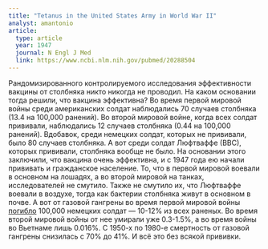```yaml
---
title: "Tetanus in the United States Army in World War II"
analyst: amantonio
article:
  type: article
  year: 1947
  journal: N Engl J Med
  link: https://www.ncbi.nlm.nih.gov/pubmed/20288504
---
```


Рандомизированного контролируемого исследования эффективности вакцины от столбняка никто никогда не проводил. На каком основании тогда решили, что вакцина эффективна?
Во время первой мировой войны среди американских солдат наблюдались 70 случаев столбняка (13.4 на 100,000 ранений). Во второй мировой войне, когда всех солдат прививали, наблюдались 12 случаев столбняка (0.44 на 100,000 ранений).
Вдобавок, среди немецких солдат, которых не прививали, было 80 случаев столбняка. А вот среди солдат Люфтваффе (ВВС), которых прививали, столбняка вообще не было.
На основании этого заключили, что вакцина очень эффективна, и с 1947 года ею начали прививать и гражданское население.
То, что в первой мировой воевали в основном на лошадях, а во второй мировой на танках, исследователей не смутило. Также не смутило их, что Люфтваффе воевали в воздухе, тогда как бактерии столбняка живут в основном в почве.
А вот от газовой гангрены во время первой мировой войны [погибло](https://www.ncbi.nlm.nih.gov/pubmed/3716723) 100,000 немецких солдат — 10-12% из всех раненых. Во время второй мировой войны от нее умирали уже 0.3-1.5%, а во время войны во Вьетнаме лишь 0.016%. С 1950-х по 1980-е смертность от газовой гангрены снизилась с 70% до 41%. И всё это без всякой прививки.
